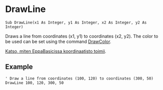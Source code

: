 <!--graphics-->
DrawLine
==========

```eppabasic
Sub DrawLine(x1 As Integer, y1 As Integer, x2 As Integer, y2 As Integer)
```

Draws a line from coordinates (x1, y1) to coordinates (x2, y2).
The color to be used can be set using the command [DrawColor](manual:drawcolor).

[Katso, miten EppaBasicissa koordinaatisto toimii](manual:/coordinates).

Example
----------
```eppabasic
' Draw a line from coordinates (100, 120) to coordinates (300, 50)
DrawLine 100, 120, 300, 50
```

